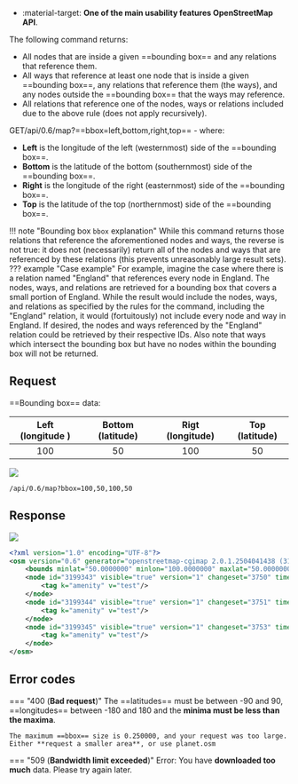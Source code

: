 <div class="grid cards" markdown>

- :material-target: **One of the main usability features OpenStreetMap API**.

</div>

The following command returns:

- All nodes that are inside a given ==bounding box== and any relations that reference them.
- All ways that reference at least one node that is inside a given ==bounding box==, any relations that reference them (the ways), and any nodes outside the ==bounding box== that the ways may reference.
- All relations that reference one of the nodes, ways or relations included due to the above rule (does not apply recursively).

GET/api/0.6/map?==bbox=left,bottom,right,top== - where:

- **Left** is the longitude of the left (westernmost) side of the ==bounding box==.
- **Bottom** is the latitude of the bottom (southernmost) side of the ==bounding box==.
- **Right** is the longitude of the right (easternmost) side of the ==bounding box==.
- **Top** is the latitude of the top (northernmost) side of the ==bounding box==.

!!! note "Bounding box `bbox` explanation"
    While this command returns those relations that reference the aforementioned nodes and ways, the reverse is not true: it does not (necessarily) return all of the nodes and ways that are referenced by these relations (this prevents unreasonably large result sets).
    ??? example "Case example"
        For example, imagine the case where there is a relation named "England" that references every node in England. The nodes, ways, and relations are retrieved for a bounding box that covers a small portion of England. While the result would include the nodes, ways, and relations as specified by the rules for the command, including the "England" relation, it would (fortuitously) not include every node and way in England. If desired, the nodes and ways referenced by the "England" relation could be retrieved by their respective IDs. Also note that ways which intersect the bounding box but have no nodes within the bounding box will not be returned.

## Request

==Bounding box== data:

| Left (longitude ) | Bottom (latitude) | Rigt (longitude) | Top (latitude) |
| :---: | :---:| :---:| :---: |
| 100 | 50 | 100 | 50 |

![](https://img.shields.io/badge/GET-green)

``` title="Example data"
/api/0.6/map?bbox=100,50,100,50
```

## Response

![](https://img.shields.io/badge/Response-200%20OK-brightgreen)

``` xml linenums="1" hl_lines="3"
<?xml version="1.0" encoding="UTF-8"?>
<osm version="0.6" generator="openstreetmap-cgimap 2.0.1.2504041438 (3164272 faffy.openstreetmap.org)" copyright="OpenStreetMap and contributors" attribution="http://www.openstreetmap.org/copyright" license="http://opendatacommons.org/licenses/odbl/1-0/">
    <bounds minlat="50.0000000" minlon="100.0000000" maxlat="50.0000000" maxlon="100.0000000"/>
    <node id="3199343" visible="true" version="1" changeset="3750" timestamp="2010-04-27T21:37:49Z" user="Melaskia" uid="129" lat="50.0000000" lon="100.0000000">
        <tag k="amenity" v="test"/>
    </node>
    <node id="3199344" visible="true" version="1" changeset="3751" timestamp="2010-04-27T21:42:11Z" user="Melaskia" uid="129" lat="50.0000000" lon="100.0000000">
        <tag k="amenity" v="test"/>
    </node>
    <node id="3199345" visible="true" version="1" changeset="3753" timestamp="2010-04-27T21:43:46Z" user="Melaskia" uid="129" lat="50.0000000" lon="100.0000000">
        <tag k="amenity" v="test"/>
    </node>
</osm>
```

## Error codes

=== "400 (**Bad request**)"
    The ==latitudes== must be between -90 and 90, ==longitudes== between -180 and 180 and the **minima must be less than the maxima**.
    
    The maximum ==bbox== size is 0.250000, and your request was too large. Either **request a smaller area**, or use planet.osm
=== "509 (**Bandwidth limit exceeded**)"
    Error: You have **downloaded too much** data. Please try again later.